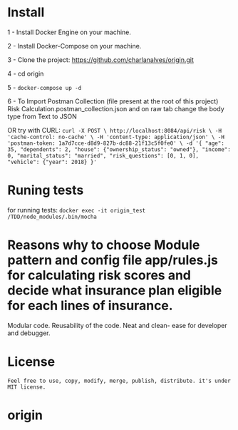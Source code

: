 # Install
1 - Install Docker Engine on your machine.

2 - Install Docker-Compose on your machine.

3 - Clone the project: https://github.com/charlanalves/origin.git

4 - cd origin

5 - `docker-compose up -d`

6 - To Import Postman Collection (file present at the root of this project) Risk Calculation.postman_collection.json and on raw tab change the body type from Text to JSON

OR try with CURL: `curl -X POST \ http://localhost:8084/api/risk \ -H 'cache-control: no-cache' \ -H 'content-type: application/json' \ -H 'postman-token: 1a7d7cce-d8d9-827b-dc88-21f13c5f0fe0' \ -d '{ "age": 35, "dependents": 2, "house": {"ownership_status": "owned"}, "income": 0, "marital_status": "married", "risk_questions": [0, 1, 0], "vehicle": {"year": 2018} }'`

# Runing tests
for running tests: `docker exec -it origin_test /TDD/node_modules/.bin/mocha`

# Reasons why to choose Module pattern and config file app/rules.js for calculating risk scores and decide what insurance plan eligible for each lines of insurance.

Modular code.
Reusability of the code.
Neat and clean- ease for developer and debugger.



# License
    Feel free to use, copy, modify, merge, publish, distribute. it's under MIT license.
# origin
